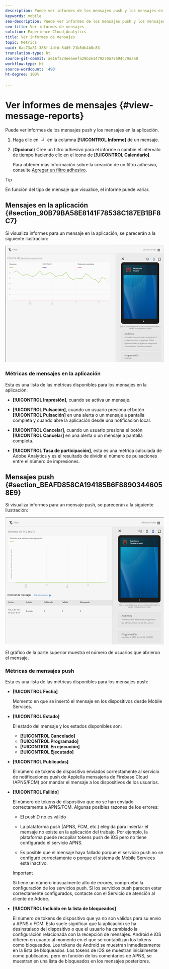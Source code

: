 ```yaml
---
description: Puede ver informes de los mensajes push y los mensajes en la aplicación.
keywords: mobile
seo-description: Puede ver informes de los mensajes push y los mensajes en la aplicación.
seo-title: Ver informes de mensajes
solution: Experience Cloud,Analytics
title: Ver informes de mensajes
topic: Metrics
uuid: 0ac73a81-388f-4dfd-84d5-21b8db4b8c83
translation-type: ht
source-git-commit: ae16f224eeaeefa29b2e1479270a72694c79aaa0
workflow-type: ht
source-wordcount: '490'
ht-degree: 100%

---
```



# Ver informes de mensajes {#view-message-reports}

Puede ver informes de los mensajes push y los mensajes en la aplicación.

1. Haga clic en ![icono de informe](assets/icon_report.png) en la columna **[!UICONTROL Informe]** de un mensaje.
1. (**Opcional**) Cree un filtro adhesivo para el informe o cambie el intervalo de tiempo haciendo clic en el icono de **[!UICONTROL Calendario]**.

   Para obtener más información sobre la creación de un filtro adhesivo, consulte [Agregar un filtro adhesivo](/help/using/usage/reports-customize/t-sticky-filter.md).

>[!TIP]
>
>En función del tipo de mensaje que visualice, el informe puede variar.

## Mensajes en la aplicación {#section_90B79BA58E8141F78538C187EB1BF8C7}

Si visualiza informes para un mensaje en la aplicación, se parecerán a la siguiente ilustración:

![mensaje de informe](assets/report_message.png)

### Métricas de mensajes en la aplicación

Esta es una lista de las métricas disponibles para los mensajes en la aplicación:

* **[!UICONTROL Impresión]**, cuando se activa un mensaje.

* **[!UICONTROL Pulsación]**, cuando un usuario presiona el botón **[!UICONTROL Pulsación]** en una alerta o un mensaje a pantalla completa y cuando abre la aplicación desde una notificación local.

* **[!UICONTROL Cancelar]**, cuando un usuario presiona el botón **[!UICONTROL Cancelar]** en una alerta o un mensaje a pantalla completa.

* **[!UICONTROL Tasa de participación]**, esta es una métrica calculada de Adobe Analytics y es el resultado de dividir el número de pulsaciones entre el número de impresiones.

## Mensajes push {#section_BEAFD858CA194185B6F88903446058E9}

Si visualiza informes para un mensaje push, se parecerán a la siguiente ilustración:

![mensaje push](assets/report_message_push.png)

El gráfico de la parte superior muestra el número de usuarios que abrieron el mensaje.

### Métricas de mensajes push

Esta es una lista de las métricas disponibles para los mensajes push:

* **[!UICONTROL Fecha]**

   Momento en que se insertó el mensaje en los dispositivos desde Mobile Services.

* **[!UICONTROL Estado]**

   El estado del mensaje y los estados disponibles son:

   * **[!UICONTROL Cancelado]**
   * **[!UICONTROL Programado]**
   * **[!UICONTROL En ejecución]**
   * **[!UICONTROL Ejecutado]**

* **[!UICONTROL Publicadas]**

   El número de tokens de dispositivo enviados correctamente al servicio de notificaciones push de Apple/la mensajería de Firebase Cloud (APNS/FCM) por mandar el mensaje a los dispositivos de los usuarios.

* **[!UICONTROL Fallido]**

   El número de tokens de dispositivo que no se han enviado correctamente a APNS/FCM. Algunas posibles razones de los errores:

   * El pushID no es válido

   * La plataforma push (APNS, FCM, etc.) elegida para insertar el mensaje no existe en la aplicación del trabajo. Por ejemplo, la plataforma puede recopilar tokens push de iOS pero no tiene configurado el servicio APNS.

   * Es posible que el mensaje haya fallado porque el servicio push no se configuró correctamente o porque el sistema de Mobile Services está inactivo.
   >[!IMPORTANT]
   >
   >Si tiene un número inusualmente alto de errores, compruebe la configuración de los servicios push. Si los servicios push parecen estar correctamente configurados, contacte con el Servicio de atención al cliente de Adobe.

* **[!UICONTROL Incluido en la lista de bloqueados]**

   El número de tokens de dispositivo que ya no son válidos para su envío a APNS o FCM. Esto suele significar que la aplicación se ha desinstalado del dispositivo o que el usuario ha cambiado la configuración relacionada con la recepción de mensajes. Android e iOS difieren en cuanto al momento en el que se contabilizan los tokens como bloqueados. Los tokens de Android se muestran inmediatamente en la lista de bloqueados. Los tokens de iOS se muestran inicialmente como publicados, pero en función de los comentarios de APNS, se muestran en una lista de bloqueados en los mensajes posteriores.
